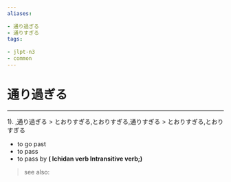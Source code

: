 ```yaml
---
aliases:
    
- 通り過ぎる
- 通りすぎる
tags:
    
- jlpt-n3
- common
---
```


# 通り過ぎる
---
1).
,通り過ぎる > とおりすぎる,とおりすぎる,通りすぎる > とおりすぎる,とおりすぎる

- to go past
- to pass
- to pass by
**( Ichidan verb Intransitive verb;)**
> see also: 
            